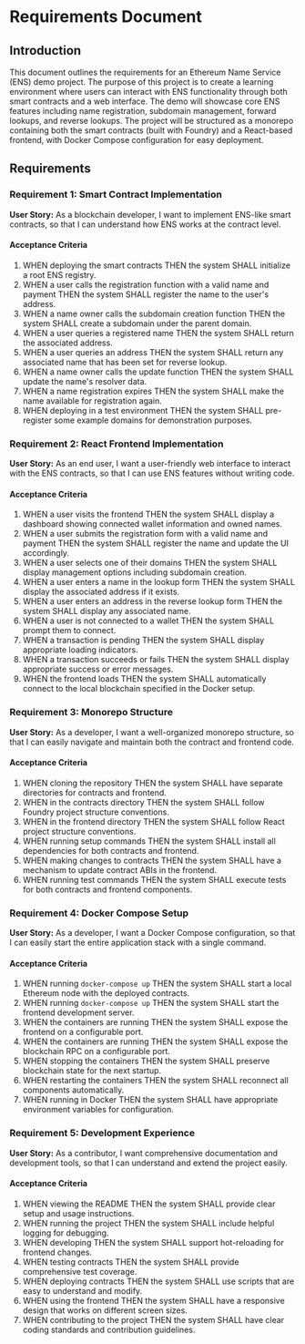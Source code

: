 # Requirements Document

## Introduction

This document outlines the requirements for an Ethereum Name Service (ENS) demo project. The purpose of this project is to create a learning environment where users can interact with ENS functionality through both smart contracts and a web interface. The demo will showcase core ENS features including name registration, subdomain management, forward lookups, and reverse lookups. The project will be structured as a monorepo containing both the smart contracts (built with Foundry) and a React-based frontend, with Docker Compose configuration for easy deployment.

## Requirements

### Requirement 1: Smart Contract Implementation

**User Story:** As a blockchain developer, I want to implement ENS-like smart contracts, so that I can understand how ENS works at the contract level.

#### Acceptance Criteria

1. WHEN deploying the smart contracts THEN the system SHALL initialize a root ENS registry.
2. WHEN a user calls the registration function with a valid name and payment THEN the system SHALL register the name to the user's address.
3. WHEN a name owner calls the subdomain creation function THEN the system SHALL create a subdomain under the parent domain.
4. WHEN a user queries a registered name THEN the system SHALL return the associated address.
5. WHEN a user queries an address THEN the system SHALL return any associated name that has been set for reverse lookup.
6. WHEN a name owner calls the update function THEN the system SHALL update the name's resolver data.
7. WHEN a name registration expires THEN the system SHALL make the name available for registration again.
8. WHEN deploying in a test environment THEN the system SHALL pre-register some example domains for demonstration purposes.

### Requirement 2: React Frontend Implementation

**User Story:** As an end user, I want a user-friendly web interface to interact with the ENS contracts, so that I can use ENS features without writing code.

#### Acceptance Criteria

1. WHEN a user visits the frontend THEN the system SHALL display a dashboard showing connected wallet information and owned names.
2. WHEN a user submits the registration form with a valid name and payment THEN the system SHALL register the name and update the UI accordingly.
3. WHEN a user selects one of their domains THEN the system SHALL display management options including subdomain creation.
4. WHEN a user enters a name in the lookup form THEN the system SHALL display the associated address if it exists.
5. WHEN a user enters an address in the reverse lookup form THEN the system SHALL display any associated name.
6. WHEN a user is not connected to a wallet THEN the system SHALL prompt them to connect.
7. WHEN a transaction is pending THEN the system SHALL display appropriate loading indicators.
8. WHEN a transaction succeeds or fails THEN the system SHALL display appropriate success or error messages.
9. WHEN the frontend loads THEN the system SHALL automatically connect to the local blockchain specified in the Docker setup.

### Requirement 3: Monorepo Structure

**User Story:** As a developer, I want a well-organized monorepo structure, so that I can easily navigate and maintain both the contract and frontend code.

#### Acceptance Criteria

1. WHEN cloning the repository THEN the system SHALL have separate directories for contracts and frontend.
2. WHEN in the contracts directory THEN the system SHALL follow Foundry project structure conventions.
3. WHEN in the frontend directory THEN the system SHALL follow React project structure conventions.
4. WHEN running setup commands THEN the system SHALL install all dependencies for both contracts and frontend.
5. WHEN making changes to contracts THEN the system SHALL have a mechanism to update contract ABIs in the frontend.
6. WHEN running test commands THEN the system SHALL execute tests for both contracts and frontend components.

### Requirement 4: Docker Compose Setup

**User Story:** As a developer, I want a Docker Compose configuration, so that I can easily start the entire application stack with a single command.

#### Acceptance Criteria

1. WHEN running `docker-compose up` THEN the system SHALL start a local Ethereum node with the deployed contracts.
2. WHEN running `docker-compose up` THEN the system SHALL start the frontend development server.
3. WHEN the containers are running THEN the system SHALL expose the frontend on a configurable port.
4. WHEN the containers are running THEN the system SHALL expose the blockchain RPC on a configurable port.
5. WHEN stopping the containers THEN the system SHALL preserve blockchain state for the next startup.
6. WHEN restarting the containers THEN the system SHALL reconnect all components automatically.
7. WHEN running in Docker THEN the system SHALL have appropriate environment variables for configuration.

### Requirement 5: Development Experience

**User Story:** As a contributor, I want comprehensive documentation and development tools, so that I can understand and extend the project easily.

#### Acceptance Criteria

1. WHEN viewing the README THEN the system SHALL provide clear setup and usage instructions.
2. WHEN running the project THEN the system SHALL include helpful logging for debugging.
3. WHEN developing THEN the system SHALL support hot-reloading for frontend changes.
4. WHEN testing contracts THEN the system SHALL provide comprehensive test coverage.
5. WHEN deploying contracts THEN the system SHALL use scripts that are easy to understand and modify.
6. WHEN using the frontend THEN the system SHALL have a responsive design that works on different screen sizes.
7. WHEN contributing to the project THEN the system SHALL have clear coding standards and contribution guidelines.